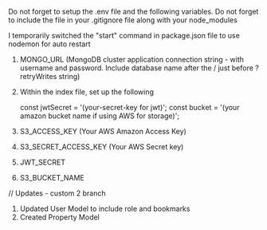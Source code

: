 Do not forget to setup the .env file and the following variables.
Do not forget to include the file in your .gitignore file along with your node_modules

I temporarily switched the "start" command in package.json file to use nodemon for auto restart

1.  MONGO_URL (MongoDB cluster application connection string - with username and password. Include database name after the / just before ?retryWrites string)
2.  Within the index file, set up the following

    const jwtSecret = '(your-secret-key for jwt)';
    const bucket = '(your amazon bucket name if using AWS for storage)';

3.  S3_ACCESS_KEY (Your AWS Amazon Access Key)
4.  S3_SECRET_ACCESS_KEY (Your AWS Secret key)
5.  JWT_SECRET
6.  S3_BUCKET_NAME


// Updates - custom 2 branch
1. Updated User Model to include role and bookmarks
2. Created Property Model